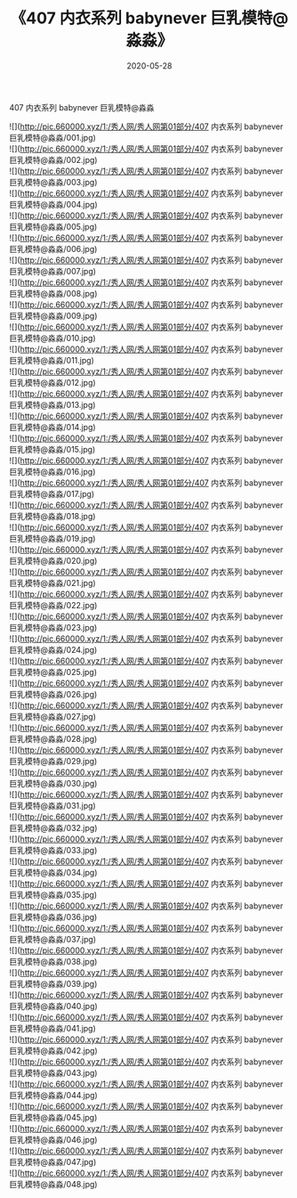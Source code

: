 ﻿---
layout: post
title:  《407 内衣系列 babynever 巨乳模特@淼淼》
date:   2020-05-28
img: http://pic.660000.xyz/1:/秀人网/秀人网第01部分/407 内衣系列 babynever 巨乳模特@淼淼/000.jpg
categories: [美女, 清纯, 唯美]
---

407 内衣系列 babynever 巨乳模特@淼淼

  ![](http://pic.660000.xyz/1:/秀人网/秀人网第01部分/407 内衣系列 babynever 巨乳模特@淼淼/001.jpg) <br> ![](http://pic.660000.xyz/1:/秀人网/秀人网第01部分/407 内衣系列 babynever 巨乳模特@淼淼/002.jpg) <br> ![](http://pic.660000.xyz/1:/秀人网/秀人网第01部分/407 内衣系列 babynever 巨乳模特@淼淼/003.jpg) <br> ![](http://pic.660000.xyz/1:/秀人网/秀人网第01部分/407 内衣系列 babynever 巨乳模特@淼淼/004.jpg) <br> ![](http://pic.660000.xyz/1:/秀人网/秀人网第01部分/407 内衣系列 babynever 巨乳模特@淼淼/005.jpg) <br> ![](http://pic.660000.xyz/1:/秀人网/秀人网第01部分/407 内衣系列 babynever 巨乳模特@淼淼/006.jpg) <br> ![](http://pic.660000.xyz/1:/秀人网/秀人网第01部分/407 内衣系列 babynever 巨乳模特@淼淼/007.jpg) <br> ![](http://pic.660000.xyz/1:/秀人网/秀人网第01部分/407 内衣系列 babynever 巨乳模特@淼淼/008.jpg) <br> ![](http://pic.660000.xyz/1:/秀人网/秀人网第01部分/407 内衣系列 babynever 巨乳模特@淼淼/009.jpg) <br> ![](http://pic.660000.xyz/1:/秀人网/秀人网第01部分/407 内衣系列 babynever 巨乳模特@淼淼/010.jpg) <br> ![](http://pic.660000.xyz/1:/秀人网/秀人网第01部分/407 内衣系列 babynever 巨乳模特@淼淼/011.jpg) <br> ![](http://pic.660000.xyz/1:/秀人网/秀人网第01部分/407 内衣系列 babynever 巨乳模特@淼淼/012.jpg) <br> ![](http://pic.660000.xyz/1:/秀人网/秀人网第01部分/407 内衣系列 babynever 巨乳模特@淼淼/013.jpg) <br> ![](http://pic.660000.xyz/1:/秀人网/秀人网第01部分/407 内衣系列 babynever 巨乳模特@淼淼/014.jpg) <br> ![](http://pic.660000.xyz/1:/秀人网/秀人网第01部分/407 内衣系列 babynever 巨乳模特@淼淼/015.jpg) <br> ![](http://pic.660000.xyz/1:/秀人网/秀人网第01部分/407 内衣系列 babynever 巨乳模特@淼淼/016.jpg) <br> ![](http://pic.660000.xyz/1:/秀人网/秀人网第01部分/407 内衣系列 babynever 巨乳模特@淼淼/017.jpg) <br> ![](http://pic.660000.xyz/1:/秀人网/秀人网第01部分/407 内衣系列 babynever 巨乳模特@淼淼/018.jpg) <br> ![](http://pic.660000.xyz/1:/秀人网/秀人网第01部分/407 内衣系列 babynever 巨乳模特@淼淼/019.jpg) <br> ![](http://pic.660000.xyz/1:/秀人网/秀人网第01部分/407 内衣系列 babynever 巨乳模特@淼淼/020.jpg) <br> ![](http://pic.660000.xyz/1:/秀人网/秀人网第01部分/407 内衣系列 babynever 巨乳模特@淼淼/021.jpg) <br> ![](http://pic.660000.xyz/1:/秀人网/秀人网第01部分/407 内衣系列 babynever 巨乳模特@淼淼/022.jpg) <br> ![](http://pic.660000.xyz/1:/秀人网/秀人网第01部分/407 内衣系列 babynever 巨乳模特@淼淼/023.jpg) <br> ![](http://pic.660000.xyz/1:/秀人网/秀人网第01部分/407 内衣系列 babynever 巨乳模特@淼淼/024.jpg) <br> ![](http://pic.660000.xyz/1:/秀人网/秀人网第01部分/407 内衣系列 babynever 巨乳模特@淼淼/025.jpg) <br> ![](http://pic.660000.xyz/1:/秀人网/秀人网第01部分/407 内衣系列 babynever 巨乳模特@淼淼/026.jpg) <br> ![](http://pic.660000.xyz/1:/秀人网/秀人网第01部分/407 内衣系列 babynever 巨乳模特@淼淼/027.jpg) <br> ![](http://pic.660000.xyz/1:/秀人网/秀人网第01部分/407 内衣系列 babynever 巨乳模特@淼淼/028.jpg) <br> ![](http://pic.660000.xyz/1:/秀人网/秀人网第01部分/407 内衣系列 babynever 巨乳模特@淼淼/029.jpg) <br> ![](http://pic.660000.xyz/1:/秀人网/秀人网第01部分/407 内衣系列 babynever 巨乳模特@淼淼/030.jpg) <br> ![](http://pic.660000.xyz/1:/秀人网/秀人网第01部分/407 内衣系列 babynever 巨乳模特@淼淼/031.jpg) <br> ![](http://pic.660000.xyz/1:/秀人网/秀人网第01部分/407 内衣系列 babynever 巨乳模特@淼淼/032.jpg) <br> ![](http://pic.660000.xyz/1:/秀人网/秀人网第01部分/407 内衣系列 babynever 巨乳模特@淼淼/033.jpg) <br> ![](http://pic.660000.xyz/1:/秀人网/秀人网第01部分/407 内衣系列 babynever 巨乳模特@淼淼/034.jpg) <br> ![](http://pic.660000.xyz/1:/秀人网/秀人网第01部分/407 内衣系列 babynever 巨乳模特@淼淼/035.jpg) <br> ![](http://pic.660000.xyz/1:/秀人网/秀人网第01部分/407 内衣系列 babynever 巨乳模特@淼淼/036.jpg) <br> ![](http://pic.660000.xyz/1:/秀人网/秀人网第01部分/407 内衣系列 babynever 巨乳模特@淼淼/037.jpg) <br> ![](http://pic.660000.xyz/1:/秀人网/秀人网第01部分/407 内衣系列 babynever 巨乳模特@淼淼/038.jpg) <br> ![](http://pic.660000.xyz/1:/秀人网/秀人网第01部分/407 内衣系列 babynever 巨乳模特@淼淼/039.jpg) <br> ![](http://pic.660000.xyz/1:/秀人网/秀人网第01部分/407 内衣系列 babynever 巨乳模特@淼淼/040.jpg) <br> ![](http://pic.660000.xyz/1:/秀人网/秀人网第01部分/407 内衣系列 babynever 巨乳模特@淼淼/041.jpg) <br> ![](http://pic.660000.xyz/1:/秀人网/秀人网第01部分/407 内衣系列 babynever 巨乳模特@淼淼/042.jpg) <br> ![](http://pic.660000.xyz/1:/秀人网/秀人网第01部分/407 内衣系列 babynever 巨乳模特@淼淼/043.jpg) <br> ![](http://pic.660000.xyz/1:/秀人网/秀人网第01部分/407 内衣系列 babynever 巨乳模特@淼淼/044.jpg) <br> ![](http://pic.660000.xyz/1:/秀人网/秀人网第01部分/407 内衣系列 babynever 巨乳模特@淼淼/045.jpg) <br> ![](http://pic.660000.xyz/1:/秀人网/秀人网第01部分/407 内衣系列 babynever 巨乳模特@淼淼/046.jpg) <br> ![](http://pic.660000.xyz/1:/秀人网/秀人网第01部分/407 内衣系列 babynever 巨乳模特@淼淼/047.jpg) <br> ![](http://pic.660000.xyz/1:/秀人网/秀人网第01部分/407 内衣系列 babynever 巨乳模特@淼淼/048.jpg) <br>